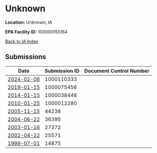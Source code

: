 # Unknown

**Location:** Unknown, IA

**EPA Facility ID:** 100000155164

[Back to IA Index](../../index.md)

## Submissions

| Date | Submission ID | Document Control Number |
|------|--------------|-------------------------|
| [2024-02-06](submissions/1000110333.md) | 1000110333 |  |
| [2019-01-15](submissions/1000075456.md) | 1000075456 |  |
| [2014-01-15](submissions/1000038448.md) | 1000038448 |  |
| [2010-01-25](submissions/1000012280.md) | 1000012280 |  |
| [2005-11-15](submissions/44238.md) | 44238 |  |
| [2004-06-22](submissions/36395.md) | 36395 |  |
| [2003-01-16](submissions/27372.md) | 27372 |  |
| [2002-04-22](submissions/25571.md) | 25571 |  |
| [1999-07-01](submissions/14875.md) | 14875 |  |
